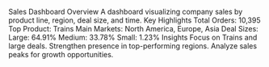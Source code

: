 Sales Dashboard
Overview
A dashboard visualizing company sales by product line, region, deal size, and time.
Key Highlights
Total Orders: 10,395
Top Product: Trains
Main Markets: North America, Europe, Asia
Deal Sizes:
Large: 64.91%
Medium: 33.78%
Small: 1.23%
Insights
Focus on Trains and large deals.
Strengthen presence in top-performing regions.
Analyze sales peaks for growth opportunities.
